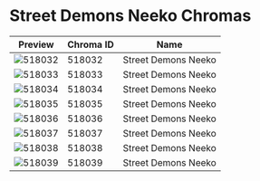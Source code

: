 # Street Demons Neeko Chromas

| Preview | Chroma ID | Name |
|---------|-----------|------|
| ![518032](https://raw.communitydragon.org/latest/plugins/rcp-be-lol-game-data/global/default/v1/champion-chroma-images/518/518032.png) | 518032 | Street Demons Neeko |
| ![518033](https://raw.communitydragon.org/latest/plugins/rcp-be-lol-game-data/global/default/v1/champion-chroma-images/518/518033.png) | 518033 | Street Demons Neeko |
| ![518034](https://raw.communitydragon.org/latest/plugins/rcp-be-lol-game-data/global/default/v1/champion-chroma-images/518/518034.png) | 518034 | Street Demons Neeko |
| ![518035](https://raw.communitydragon.org/latest/plugins/rcp-be-lol-game-data/global/default/v1/champion-chroma-images/518/518035.png) | 518035 | Street Demons Neeko |
| ![518036](https://raw.communitydragon.org/latest/plugins/rcp-be-lol-game-data/global/default/v1/champion-chroma-images/518/518036.png) | 518036 | Street Demons Neeko |
| ![518037](https://raw.communitydragon.org/latest/plugins/rcp-be-lol-game-data/global/default/v1/champion-chroma-images/518/518037.png) | 518037 | Street Demons Neeko |
| ![518038](https://raw.communitydragon.org/latest/plugins/rcp-be-lol-game-data/global/default/v1/champion-chroma-images/518/518038.png) | 518038 | Street Demons Neeko |
| ![518039](https://raw.communitydragon.org/latest/plugins/rcp-be-lol-game-data/global/default/v1/champion-chroma-images/518/518039.png) | 518039 | Street Demons Neeko |